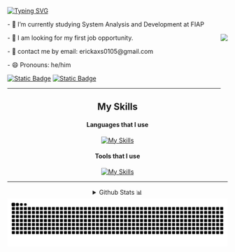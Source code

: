 <div>
  
[![Typing SVG](https://readme-typing-svg.demolab.com?font=Fira+Code&weight=100&pause=1000&color=1BF700&background=FFFFFF00&center=true&vCenter=true&width=500&lines=Hi%2C+I'm+Erick!!!;I'm+a+System+Analysis+Development+Student)](https://git.io/typing-svg)

<p>- 🌱 I’m currently studying System Analysis and Development at FIAP</p>                                         
<img align=right height=150px src="https://media.tenor.com/k_FD58xnsicAAAAi/work-internet.gif"  />
<p>- 🔭 I am looking for my first job opportunity.</p>                             
<p>- 💬 contact me by email: erickaxs0105@gmail.com</p>                                       
<p>- 😄 Pronouns: he/him</p>
</div>


[![Static Badge](https://img.shields.io/badge/instagram-1?style=for-the-badge&logo=instagram&logoColor=white&color=%23D83A5C)](https://www.instagram.com/erick_0105_/)
[![Static Badge](https://img.shields.io/badge/linkedin-1?style=for-the-badge&logo=linkedin&logoColor=white&color=blue)](https://www.linkedin.com/in/erick-alves-295180235/)


---
<div align=center>
  
## My Skills

#### Languages that I use
  
[![My Skills](https://skillicons.dev/icons?i=java,js,html,css,ts,react,python)](https://skillicons.dev)

#### Tools that I use

[![My Skills](https://skillicons.dev/icons?i=vscode,idea,pycharm,git,github,figma,sketchup,ps)](https://skillicons.dev)
</div>

---
<div align=center>
  
<details>
<summary>Github Stats 📊</summary>
<br/>

| ![Erick0105's GitHub stats](https://github-readme-stats.vercel.app/api?username=Erick0105&show_icons=true&theme=chartreuse-dark&hide=contribs) | ![Top Langs](https://github-readme-stats.vercel.app/api/top-langs/?username=Erick0105&layout=compact&theme=chartreuse-dark&langs&count=10&hide=Jupyter%20Notebook) |
| ------------- | ------------- |
|[![GitHub Streak](https://streak-stats.demolab.com?user=Erick0105&theme=chartreuse-dark&date_format=j%20M%5B%20Y%5D&fire=FF0000&background=85%2C000000%2C0B220A)](https://git.io/streak-stats)|
</details>

<img src="https://raw.githubusercontent.com/Erick0105/Erick0105/output/snake.svg" alt="Snake animation" align="center" />

</div>
